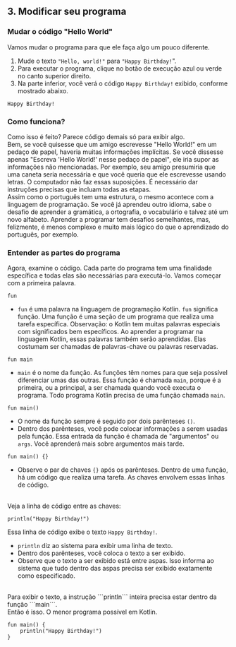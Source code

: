 <h2> 3. Modificar seu programa </h2>
<h3>Mudar o código "Hello World" </h3>
Vamos mudar o programa para que ele faça algo um pouco diferente.

1. Mude o texto ```"Hello, world!"``` para ```"Happy Birthday!```".
2. Para executar o programa, clique no botão de execução azul ou verde no canto superior direito.
3. Na parte inferior, você verá o código ```Happy Birthday!``` exibido, conforme mostrado abaixo.

```
Happy Birthday!
```
<h3>Como funciona?</h3>
Como isso é feito? Parece código demais só para exibir algo.
<br>
Bem, se você quisesse que um amigo escrevesse "Hello World!" em um pedaço de papel, haveria muitas informações implícitas. Se você dissesse apenas "Escreva 'Hello World!' nesse pedaço de papel", ele iria supor as informações não mencionadas. Por exemplo, seu amigo presumiria que uma caneta seria necessária e que você queria que ele escrevesse usando letras. O computador não faz essas suposições. É necessário dar instruções precisas que incluam todas as etapas.
<br>
Assim como o português tem uma estrutura, o mesmo acontece com a linguagem de programação. Se você já aprendeu outro idioma, sabe o desafio de aprender a gramática, a ortografia, o vocabulário e talvez até um novo alfabeto. Aprender a programar tem desafios semelhantes, mas, felizmente, é menos complexo e muito mais lógico do que o aprendizado do português, por exemplo.
<br>
<h3>Entender as partes do programa</h3>
Agora, examine o código. Cada parte do programa tem uma finalidade específica e todas elas são necessárias para executá-lo. Vamos começar com a primeira palavra.

```
fun
```

* ```fun``` é uma palavra na linguagem de programação Kotlin. ```fun``` significa função. Uma função é uma seção de um programa que realiza uma tarefa específica.
Observação: o Kotlin tem muitas palavras especiais com significados bem específicos. Ao aprender a programar na linguagem Kotlin, essas palavras também serão aprendidas. Elas costumam ser chamadas de palavras-chave ou palavras reservadas.

```
fun main
```

* ```main``` é o nome da função. As funções têm nomes para que seja possível diferenciar umas das outras. Essa função é chamada ```main```, porque é a primeira, ou a principal, a ser chamada quando você executa o programa. Todo programa Kotlin precisa de uma função chamada ```main```.

```
fun main()
```

* O nome da função sempre é seguido por dois parênteses ```()```.
* Dentro dos parênteses, você pode colocar informações a serem usadas pela função. Essa entrada da função é chamada de "argumentos" ou ```args```. Você aprenderá mais sobre argumentos mais tarde.

```
fun main() {}
```

* Observe o par de chaves ```{}``` após os parênteses. Dentro de uma função, há um código que realiza uma tarefa. As chaves envolvem essas linhas de código.
<br>
Veja a linha de código entre as chaves:

```
println("Happy Birthday!")
```

Essa linha de código exibe o texto ```Happy Birthday!```.

* ```println``` diz ao sistema para exibir uma linha de texto.
* Dentro dos parênteses, você coloca o texto a ser exibido.
* Observe que o texto a ser exibido está entre aspas. Isso informa ao sistema que tudo dentro das aspas precisa ser exibido exatamente como especificado.
<br>
Para exibir o texto, a instrução ```println``` inteira precisa estar dentro da função ```main```.
<br>
Então é isso. O menor programa possível em Kotlin.

```
fun main() {
    println("Happy Birthday!")
}
```
